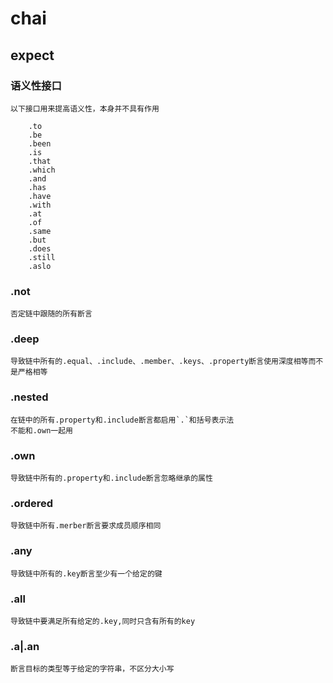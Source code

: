 # chai


## expect

### 语义性接口
    以下接口用来提高语义性，本身并不具有作用

        .to
        .be
        .been
        .is
        .that
        .which
        .and
        .has
        .have
        .with
        .at
        .of
        .same
        .but
        .does
        .still
        .aslo

### .not
    否定链中跟随的所有断言

### .deep
    导致链中所有的.equal、.include、.member、.keys、.property断言使用深度相等而不是严格相等

### .nested
    在链中的所有.property和.include断言都启用`.`和括号表示法
    不能和.own一起用

### .own
    导致链中所有的.property和.include断言忽略继承的属性

### .ordered
    导致链中所有.merber断言要求成员顺序相同

### .any
    导致链中所有的.key断言至少有一个给定的键

### .all
    导致链中要满足所有给定的.key,同时只含有所有的key

### .a|.an
    断言目标的类型等于给定的字符串，不区分大小写

    

    

